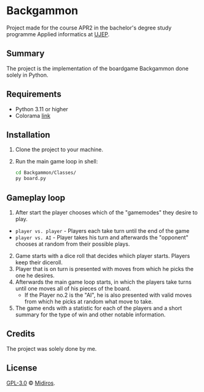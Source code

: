 # Backgammon

Project made for the course APR2 in the bachelor's degree study programme Applied informatics at [UJEP](https://ujep.cz).

## Summary

The project is the implementation of the boardgame Backgammon done solely in Python.

## Requirements

- Python 3.11 or higher
- Colorama [link](https://pypi.org/project/colorama/)

## Installation

1. Clone the project to your machine.
2. Run the main game loop in shell:

   ```sh
   cd Backgammon/Classes/
   py board.py
   ```

## Gameplay loop
1. After start the player chooses which of the "gamemodes" they desire to play.
- `player vs. player` - Players each take turn until the end of the game
- `player vs. AI` -  Player takes his turn and afterwards the "opponent" chooses at random from their possible plays.

2. Game starts with a dice roll that decides whiich player starts. Players keep their diceroll.
3. Player that is on turn is presented with moves from which he picks the one he desires. 
4. Afterwards the main game loop starts, in which the players take turns until one moves all of his pieces of the board.
   * If the Player no.2 is the "AI", he is also presented with valid moves from which he picks at random what move to take.
5. The game ends with a statistic for each of the players and a short summary for the type of win and other notable information.

## Credits

The project was solely done by me.

## License

[GPL-3.0](LICENSE) © [Midiros](https://github.com/Midiros).
